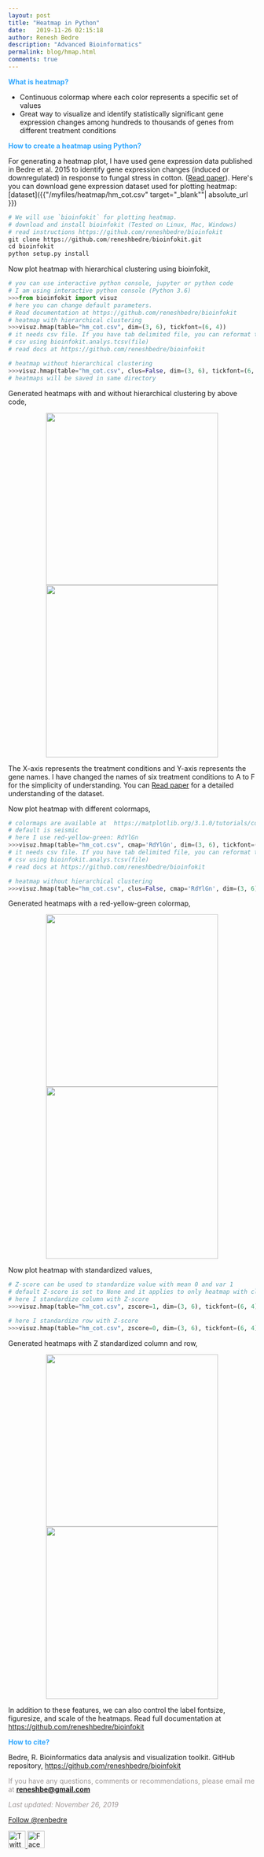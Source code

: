 ```yaml
---
layout: post
title: "Heatmap in Python"
date:   2019-11-26 02:15:18
author: Renesh Bedre
description: "Advanced Bioinformatics"
permalink: blog/hmap.html
comments: true
---
```


**<span style="color:#33a8ff">What is heatmap?</span>**
 - Continuous colormap where each color represents a specific set of values 
 - Great way to visualize and identify statistically significant gene expression changes among hundreds to thousands of genes
   from different treatment conditions
   
**<span style="color:#33a8ff">How to create a heatmap using Python?</span>**

For generating a heatmap plot, I have used gene expression data published in Bedre et al. 2015 to identify 
gene expression changes (induced or downregulated) in response to fungal stress in cotton. 
(<a href="https://journals.plos.org/plosone/article?id=10.1371/journal.pone.0138025">Read paper</a>). 
Here's you can download gene expression dataset used for plotting heatmap: 
[dataset]({{"/myfiles/heatmap/hm_cot.csv" target="_blank""| absolute_url }})
 
 ```python
# We will use `bioinfokit` for plotting heatmap.
# download and install bioinfokit (Tested on Linux, Mac, Windows) 
# read instructions https://github.com/reneshbedre/bioinfokit
git clone https://github.com/reneshbedre/bioinfokit.git
cd bioinfokit
python setup.py install
```

Now plot heatmap with hierarchical clustering using bioinfokit,

```python
# you can use interactive python console, jupyter or python code
# I am using interactive python console (Python 3.6)
>>>from bioinfokit import visuz
# here you can change default parameters. 
# Read documentation at https://github.com/reneshbedre/bioinfokit
# heatmap with hierarchical clustering 
>>>visuz.hmap(table="hm_cot.csv", dim=(3, 6), tickfont=(6, 4))
# it needs csv file. If you have tab delimited file, you can reformat to
# csv using bioinfokit.analys.tcsv(file) 
# read docs at https://github.com/reneshbedre/bioinfokit

# heatmap without hierarchical clustering 
>>>visuz.hmap(table="hm_cot.csv", clus=False, dim=(3, 6), tickfont=(6, 4))
# heatmaps will be saved in same directory
```

Generated heatmaps with and without hierarchical clustering by above code,

<p align="center">
<img src="/myfiles/heatmap/heatmap_clus1.png" width="350">
<img src="/myfiles/heatmap/heatmap1.png" width="350">
</p>


<!-- [screenshot]({{ "/myfiles/heatmap/heatmap_clus.png" | absolute_url }})-->

The X-axis represents the treatment conditions and Y-axis represents the gene names. I have changed the names of 
six treatment conditions to A to F for the simplicity of understanding. You can <a href="https://journals.plos.org/plosone/article?id=10.1371/journal.pone.0138025">Read paper</a>
for a detailed understanding of the dataset. 

Now plot heatmap with different colormaps,
```python
# colormaps are available at  https://matplotlib.org/3.1.0/tutorials/colors/colormaps.html
# default is seismic 
# here I use red-yellow-green: RdYlGn
>>>visuz.hmap(table="hm_cot.csv", cmap='RdYlGn', dim=(3, 6), tickfont=(6, 4))
# it needs csv file. If you have tab delimited file, you can reformat to
# csv using bioinfokit.analys.tcsv(file) 
# read docs at https://github.com/reneshbedre/bioinfokit

# heatmap without hierarchical clustering 
>>>visuz.hmap(table="hm_cot.csv", clus=False, cmap='RdYlGn', dim=(3, 6), tickfont=(6, 4))
```

Generated heatmaps with a red-yellow-green colormap,

<p align="center">
<img src="/myfiles/heatmap/heatmap_clus2.png" width="350">
<img src="/myfiles/heatmap/heatmap2.png" width="350">
</p>

Now plot heatmap with standardized values,

```python
# Z-score can be used to standardize value with mean 0 and var 1
# default Z-score is set to None and it applies to only heatmap with cluster
# here I standardize column with Z-score
>>>visuz.hmap(table="hm_cot.csv", zscore=1, dim=(3, 6), tickfont=(6, 4))

# here I standardize row with Z-score
>>>visuz.hmap(table="hm_cot.csv", zscore=0, dim=(3, 6), tickfont=(6, 4))

```

Generated heatmaps with Z standardized column and row,

<p align="center">
<img src="/myfiles/heatmap/heatmap_clus31.png" width="350">
<img src="/myfiles/heatmap/heatmap_clus32.png" width="350">
</p>

In addition to these features, we can also control the label fontsize, 
figuresize, and scale of the heatmaps. Read full documentation at  
https://github.com/reneshbedre/bioinfokit


**<span style="color:#33a8ff">How to cite?</span>**

Bedre, R. Bioinformatics data analysis and visualization toolkit. GitHub repository, <a href="https://github.com/reneshbedre/bioinfokit">https://github.com/reneshbedre/bioinfokit</a>

<span style="color:#9e9696">If you have any questions, comments or recommendations, please email me at 
<b>reneshbe@gmail.com</b></span>
    
<span style="color:#9e9696"><i> Last updated: November 26, 2019</i> </span>    


<a href="https://twitter.com/renbedre?ref_src=twsrc%5Etfw" class="twitter-follow-button" data-show-count="false">Follow @renbedre</a><script async src="https://platform.twitter.com/widgets.js" charset="utf-8"></script>

<a href="https://twitter.com/share?url=https://reneshbedre.github.io/blog/hmap.html&amp;text=Heatmap%20in%20Python&amp;hashtags=" target="_blank">
        <img src="https://simplesharebuttons.com/images/somacro/twitter.png" alt="Twitter" style="width: 35px;"/>
    </a>
<a href="http://www.facebook.com/sharer.php?u=https://reneshbedre.github.io/blog/hmap.html" target="_blank">
        <img src="https://simplesharebuttons.com/images/somacro/facebook.png" alt="Facebook" style="width: 35px;"/>
    </a>    
    
</div>